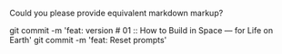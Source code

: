 Could you please provide equivalent markdown markup?

git commit -m 'feat: version # 01 :: How to Build in Space — for Life on Earth'
git commit -m 'feat: Reset prompts'